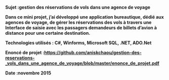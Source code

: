 <b>Sujet :gestion des réservations de vols dans une agence de voyage

<b>Dans ce mini projet, j’ai développé une application bureautique, dédié aux agences de voyage, de gérer les réservations des vols à travers une Interface de saisie avec les passagers demandeurs de billets d’avion à distance pour une certaine destination.

<b>Technologies utilisés : C#,  Winforms, Microsoft SQL, .NET,  ADO.Net

Enoncé de projet :https://github.com/aniskchaou/gestion-des-reservations-_vols_dans_une_agence_de_voyage/blob/master/enonce_de_projet.pdf

<b>Date :novembre 2015


